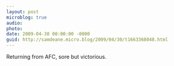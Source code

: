 ```yaml
---
layout: post
microblog: true
audio: 
photo: 
date: 2009-04-30 00:00:00 -0000
guid: http://samdeane.micro.blog/2009/04/30/t1663368048.html
---
```

Returning from AFC, sore but victorious.
